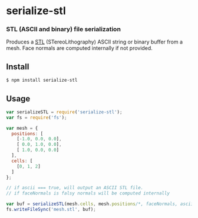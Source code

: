 serialize-stl
=============
### STL (ASCII and binary) file serialization

Produces a [STL](http://en.wikipedia.org/wiki/STL_%28file_format%29) (STereoLithography) ASCII string or binary buffer from a mesh. Face normals are computed internally if not provided.

Install
-------

```bash
$ npm install serialize-stl
```

Usage
-----

```javascript
var serializeSTL = require('serialize-stl');
var fs = require('fs');

var mesh = {
  positions: [
    [-1.0, 0.0, 0.0],
    [ 0.0, 1.0, 0.0],
    [ 1.0, 0.0, 0.0]
  ],
  cells: [
    [0, 1, 2]
  ]
};

// if ascii === true, will output an ASCII STL file.
// if faceNormals is falsy normals will be computed internally

var buf = serializeSTL(mesh.cells, mesh.positions/*, faceNormals, ascii*/);
fs.writeFileSync('mesh.stl', buf);
```